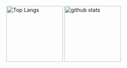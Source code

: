 <p align="left"> 
  <img alt="Top Langs" height="150px" src="https://github-readme-stats.vercel.app/api/top-langs/?username=Watanabe1101&layout=compact&show_icons=true&theme=onedark" />
  <img alt="github stats" height="150px" src="https://github-readme-stats.vercel.app/api?username=Watanabe1101&theme=onedark&show_icons=ture" />
</p>


<!--
**Watanabe1101/Watanabe1101** is a ✨ _special_ ✨ repository because its `README.md` (this file) appears on your GitHub profile.

Here are some ideas to get you started:

- 🔭 I’m currently working on ...
- 🌱 I’m currently learning ...
- 👯 I’m looking to collaborate on ...
- 🤔 I’m looking for help with ...
- 💬 Ask me about ...
- 📫 How to reach me: ...
- 😄 Pronouns: ...
- ⚡ Fun fact: ...
-->
